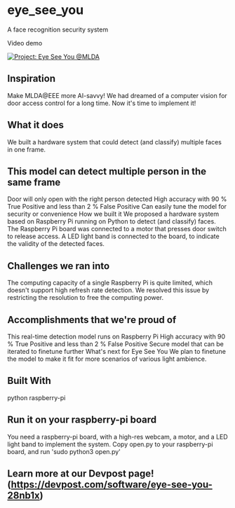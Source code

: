 # eye_see_you
A face recognition security system

Video demo

[![Project: Eye See You @MLDA](http://img.youtube.com/vi/IJFRbJaW2lc/0.jpg)](http://www.youtube.com/watch?v=IJFRbJaW2lc "Video_demo")


## Inspiration
Make MLDA@EEE more AI-savvy! We had dreamed of a computer vision for door access control for a long time. Now it's time to implement it!

## What it does
We built a hardware system that could detect (and classify) multiple faces in one frame.

## This model can detect multiple person in the same frame
Door will only open with the right person detected
High accuracy with 90 % True Positive and less than 2 % False Positive
Can easily tune the model for security or convenience
How we built it
We proposed a hardware system based on Raspberry Pi running on Python to detect (and classify) faces. The Raspberry Pi board was connected to a motor that presses door switch to release access. A LED light band is connected to the board, to indicate the validity of the detected faces.

## Challenges we ran into
The computing capacity of a single Raspberry Pi is quite limited, which doesn't support high refresh rate detection. We resolved this issue by restricting the resolution to free the computing power.

## Accomplishments that we're proud of
This real-time detection model runs on Raspberry Pi
High accuracy with 90 % True Positive and less than 2 % False Positive
Secure model that can be iterated to finetune further
What's next for Eye See You
We plan to finetune the model to make it fit for more scenarios of various light ambience.

## Built With
python
raspberry-pi

## Run it on your raspberry-pi board
You need a raspberry-pi board, with a high-res webcam, a motor, and a LED light band to implement the system.
Copy open.py to your raspberry-pi board, and run
'sudo python3 open.py'

## Learn more at our Devpost page! (https://devpost.com/software/eye-see-you-28nb1x)
